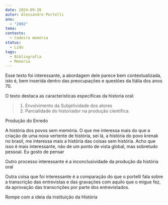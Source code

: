 ```yaml
---
date: 2024-09-28
autor: Alessandro Portelli
ano:
  - "2002"
tema: 
contexto:
  - Cadeira memória
status:
  - Lido
tags:
  - Bibliografia
  - Memoria
---
```




Esse texto foi interessante, a abordagem dele parece bem contextualizada, isto é, bem inserida dentro das preocupações e questões da Itália dos anos 70.

O texto destaca as características específicas da historia oral:
> 1. Envolvimento da Subjetividade dos atores
> 2. Parcialidade do historiador na produção científica.

Produção do Enredo

A história dos povos sem memória. O que me interessa mais do que a criação de uma nova vertente de história, sei lá, a história do povo krenak no brasil, me interessa mais a história das coisas sem história. Acho que isso é mais interessante, não de um ponto de vista global, mas sobretudo pessoal. Eu gosto de pensar 


Outro processo interessante é a inconclusividade da produção da história oral

Outra coisa que foi interessante é a comparação do que o portelli fala sobre a transcrição das entrevistas e das gravações com aquilo que o migue  fez, da aprovação das transcrições por parte dos entrevistados. 

Rompe com a ideia da instituição da História